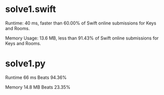 # solve1.swift

Runtime: 40 ms, faster than 60.00% of Swift online submissions for Keys and Rooms.

Memory Usage: 13.6 MB, less than 91.43% of Swift online submissions for Keys and Rooms.

# solve1.py

Runtime 66 ms Beats 94.36%

Memory 14.8 MB Beats 23.35%
